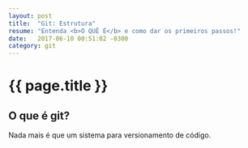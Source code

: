 ```yaml
---
layout: post
title:  "Git: Estrutura"
resume: "Entenda <b>O QUÊ É</b> e como dar os primeiros passos!"
date:   2017-06-10 00:51:02 -0300
category: git
---
```


<h1>{{ page.title }}</h1>

<h2>O que é git?</h2>
Nada mais é que um sistema para versionamento de código.